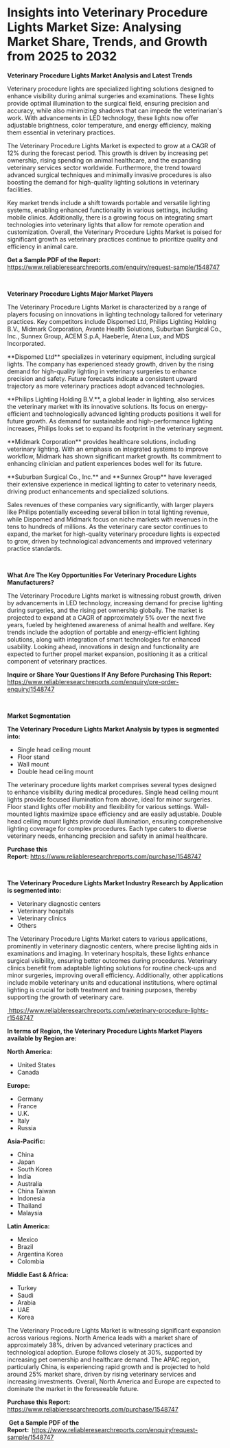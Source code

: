 <p><h1>Insights into Veterinary Procedure Lights Market Size: Analysing Market Share, Trends, and Growth from 2025 to 2032</h1></p><p><strong>Veterinary Procedure Lights Market Analysis and Latest Trends</strong></p>
<p><p>Veterinary procedure lights are specialized lighting solutions designed to enhance visibility during animal surgeries and examinations. These lights provide optimal illumination to the surgical field, ensuring precision and accuracy, while also minimizing shadows that can impede the veterinarian's work. With advancements in LED technology, these lights now offer adjustable brightness, color temperature, and energy efficiency, making them essential in veterinary practices.</p><p>The Veterinary Procedure Lights Market is expected to grow at a CAGR of 12% during the forecast period. This growth is driven by increasing pet ownership, rising spending on animal healthcare, and the expanding veterinary services sector worldwide. Furthermore, the trend toward advanced surgical techniques and minimally invasive procedures is also boosting the demand for high-quality lighting solutions in veterinary facilities.</p><p>Key market trends include a shift towards portable and versatile lighting systems, enabling enhanced functionality in various settings, including mobile clinics. Additionally, there is a growing focus on integrating smart technologies into veterinary lights that allow for remote operation and customization. Overall, the Veterinary Procedure Lights Market is poised for significant growth as veterinary practices continue to prioritize quality and efficiency in animal care.</p></p>
<p><strong>Get a Sample PDF of the Report:&nbsp;</strong> <a href="https://www.reliableresearchreports.com/enquiry/request-sample/1548747?utm_campaign=3213&utm_medium=2&utm_source=Github&utm_content=ia&utm_term=13042025&utm_id=veterinary-procedure-lights">https://www.reliableresearchreports.com/enquiry/request-sample/1548747</a></p>
<p>&nbsp;</p>
<p><strong>Veterinary Procedure Lights Major Market Players</strong></p>
<p><p>The Veterinary Procedure Lights Market is characterized by a range of players focusing on innovations in lighting technology tailored for veterinary practices. Key competitors include Dispomed Ltd, Philips Lighting Holding B.V., Midmark Corporation, Avante Health Solutions, Suburban Surgical Co., Inc., Sunnex Group, ACEM S.p.A, Haeberle, Atena Lux, and MDS Incorporated.</p><p>**Dispomed Ltd** specializes in veterinary equipment, including surgical lights. The company has experienced steady growth, driven by the rising demand for high-quality lighting in veterinary surgeries to enhance precision and safety. Future forecasts indicate a consistent upward trajectory as more veterinary practices adopt advanced technologies. </p><p>**Philips Lighting Holding B.V.**, a global leader in lighting, also services the veterinary market with its innovative solutions. Its focus on energy-efficient and technologically advanced lighting products positions it well for future growth. As demand for sustainable and high-performance lighting increases, Philips looks set to expand its footprint in the veterinary segment.</p><p>**Midmark Corporation** provides healthcare solutions, including veterinary lighting. With an emphasis on integrated systems to improve workflow, Midmark has shown significant market growth. Its commitment to enhancing clinician and patient experiences bodes well for its future.</p><p>**Suburban Surgical Co., Inc.** and **Sunnex Group** have leveraged their extensive experience in medical lighting to cater to veterinary needs, driving product enhancements and specialized solutions.</p><p>Sales revenues of these companies vary significantly, with larger players like Philips potentially exceeding several billion in total lighting revenue, while Dispomed and Midmark focus on niche markets with revenues in the tens to hundreds of millions. As the veterinary care sector continues to expand, the market for high-quality veterinary procedure lights is expected to grow, driven by technological advancements and improved veterinary practice standards.</p></p>
<p>&nbsp;</p>
<p><strong>What Are The Key Opportunities For Veterinary Procedure Lights Manufacturers?</strong></p>
<p><p>The Veterinary Procedure Lights market is witnessing robust growth, driven by advancements in LED technology, increasing demand for precise lighting during surgeries, and the rising pet ownership globally. The market is projected to expand at a CAGR of approximately 5% over the next five years, fueled by heightened awareness of animal health and welfare. Key trends include the adoption of portable and energy-efficient lighting solutions, along with integration of smart technologies for enhanced usability. Looking ahead, innovations in design and functionality are expected to further propel market expansion, positioning it as a critical component of veterinary practices.</p></p>
<p><strong>Inquire or Share Your Questions If Any Before Purchasing This Report:</strong> <a href="https://www.reliableresearchreports.com/enquiry/pre-order-enquiry/1548747?utm_campaign=3213&utm_medium=2&utm_source=Github&utm_content=ia&utm_term=13042025&utm_id=veterinary-procedure-lights">https://www.reliableresearchreports.com/enquiry/pre-order-enquiry/1548747</a></p>
<p>&nbsp;</p>
<p><strong>Market Segmentation</strong></p>
<p><strong>The Veterinary Procedure Lights Market Analysis by types is segmented into:</strong></p>
<p><ul><li>Single head ceiling mount</li><li>Floor stand</li><li>Wall mount</li><li>Double head ceiling mount</li></ul></p>
<p><p>The veterinary procedure lights market comprises several types designed to enhance visibility during medical procedures. Single head ceiling mount lights provide focused illumination from above, ideal for minor surgeries. Floor stand lights offer mobility and flexibility for various settings. Wall-mounted lights maximize space efficiency and are easily adjustable. Double head ceiling mount lights provide dual illumination, ensuring comprehensive lighting coverage for complex procedures. Each type caters to diverse veterinary needs, enhancing precision and safety in animal healthcare.</p></p>
<p><strong>Purchase this Report:&nbsp;</strong><a href="https://www.reliableresearchreports.com/purchase/1548747?utm_campaign=3213&utm_medium=2&utm_source=Github&utm_content=ia&utm_term=13042025&utm_id=veterinary-procedure-lights">https://www.reliableresearchreports.com/purchase/1548747</a></p>
<p>&nbsp;</p>
<p><strong>The Veterinary Procedure Lights Market Industry Research by Application is segmented into:</strong></p>
<p><ul><li>Veterinary diagnostic centers</li><li>Veterinary hospitals</li><li>Veterinary clinics</li><li>Others</li></ul></p>
<p><p>The Veterinary Procedure Lights Market caters to various applications, prominently in veterinary diagnostic centers, where precise lighting aids in examinations and imaging. In veterinary hospitals, these lights enhance surgical visibility, ensuring better outcomes during procedures. Veterinary clinics benefit from adaptable lighting solutions for routine check-ups and minor surgeries, improving overall efficiency. Additionally, other applications include mobile veterinary units and educational institutions, where optimal lighting is crucial for both treatment and training purposes, thereby supporting the growth of veterinary care.</p></p>
<p><a href="https://www.reliableresearchreports.com/veterinary-procedure-lights-r1548747?utm_campaign=3213&utm_medium=2&utm_source=Github&utm_content=ia&utm_term=13042025&utm_id=veterinary-procedure-lights">&nbsp;https://www.reliableresearchreports.com/veterinary-procedure-lights-r1548747</a></p>
<p><strong>In terms of Region, the Veterinary Procedure Lights Market Players available by Region are:</strong></p>
<p>
    <p> <strong> North America: </strong>
        <ul>
            <li>United States</li>
            <li>Canada</li>
        </ul>
        </p> 
    <p> <strong> Europe: </strong>
        <ul>
            <li>Germany</li>
            <li>France</li>
            <li>U.K.</li>
            <li>Italy</li>
            <li>Russia</li>
        </ul>
        </p> 
    <p> <strong> Asia-Pacific: </strong>
        <ul>
            <li>China</li>
            <li>Japan</li>
            <li>South Korea</li>
            <li>India</li>
            <li>Australia</li>
            <li>China Taiwan</li>
            <li>Indonesia</li>
            <li>Thailand</li>
            <li>Malaysia</li>
        </ul>
        </p> 
    <p> <strong> Latin America: </strong>
        <ul>
            <li>Mexico</li>
            <li>Brazil</li>
            <li>Argentina Korea</li>
            <li>Colombia</li>
        </ul>
        </p> 
    <p> <strong> Middle East & Africa: </strong>
        <ul>
            <li>Turkey</li>
            <li>Saudi</li>
            <li>Arabia</li>
            <li>UAE</li>
            <li>Korea</li>
        </ul>
    </p>
    </p>
<p><p>The Veterinary Procedure Lights Market is witnessing significant expansion across various regions. North America leads with a market share of approximately 38%, driven by advanced veterinary practices and technological adoption. Europe follows closely at 30%, supported by increasing pet ownership and healthcare demand. The APAC region, particularly China, is experiencing rapid growth and is projected to hold around 25% market share, driven by rising veterinary services and increasing investments. Overall, North America and Europe are expected to dominate the market in the foreseeable future.</p></p>
<p><strong>Purchase this Report: </strong><a href="https://www.reliableresearchreports.com/purchase/1548747?utm_campaign=3213&utm_medium=2&utm_source=Github&utm_content=ia&utm_term=13042025&utm_id=veterinary-procedure-lights">https://www.reliableresearchreports.com/purchase/1548747</a></p>
<p>&nbsp;<strong>Get a Sample PDF of the Report:&nbsp;&nbsp;</strong><a href="https://www.reliableresearchreports.com/enquiry/request-sample/1548747?utm_campaign=3213&utm_medium=2&utm_source=Github&utm_content=ia&utm_term=13042025&utm_id=veterinary-procedure-lights">https://www.reliableresearchreports.com/enquiry/request-sample/1548747</a></p>
<p><strong></strong></p>
<p><p></p><p></p><p></p></p>